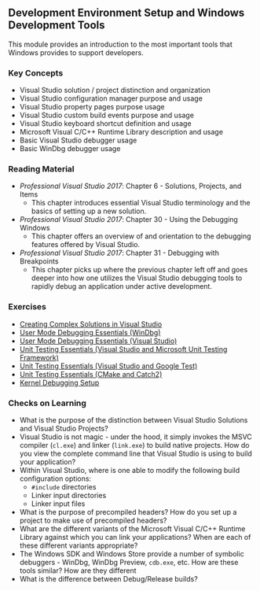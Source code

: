 ## Development Environment Setup and Windows Development Tools

This module provides an introduction to the most important tools that Windows provides to support developers.

### Key Concepts

- Visual Studio solution / project distinction and organization
- Visual Studio configuration manager purpose and usage
- Visual Studio property pages purpose usage
- Visual Studio custom build events purpose and usage
- Visual Studio keyboard shortcut definition and usage
- Microsoft Visual C/C++ Runtime Library description and usage 
- Basic Visual Studio debugger usage 
- Basic WinDbg debugger usage

### Reading Material

- _Professional Visual Studio 2017_: Chapter 6 - Solutions, Projects, and Items
    - This chapter introduces essential Visual Studio terminology and the basics of setting up a new solution.
- _Professional Visual Studio 2017_: Chapter 30 - Using the Debugging Windows
    - This chapter offers an overview of and orientation to the debugging features offered by Visual Studio.
- _Professional Visual Studio 2017_: Chapter 31 - Debugging with Breakpoints
    - This chapter picks up where the previous chapter left off and goes deeper into how one utilizes the Visual Studio debugging tools to rapidly debug an application under active development.

### Exercises

- [Creating Complex Solutions in Visual Studio](./vs-solutions)
- [User Mode Debugging Essentials (WinDbg)](./windbg-user-mode)
- [User Mode Debugging Essentials (Visual Studio)](./vs-debugging)
- [Unit Testing Essentials (Visual Studio and Microsoft Unit Testing Framework)](./vs-unit-test-ms)
- [Unit Testing Essentials (Visual Studio and Google Test)](./vs-unit-test-google)
- [Unit Testing Essentials (CMake and Catch2)](./catch2-unit-test)
- [Kernel Debugging Setup](./kernel-debugging)

### Checks on Learning

- What is the purpose of the distinction between Visual Studio Solutions and Visual Studio Projects?
- Visual Studio is not magic - under the hood, it simply invokes the MSVC compiler (`cl.exe`) and linker (`link.exe`) to build native projects. How do you view the complete command line that Visual Studio is using to build your application? 
- Within Visual Studio, where is one able to modify the following build configuration options:
    - `#include` directories
    - Linker input directories
    - Linker input files
- What is the purpose of precompiled headers? How do you set up a project to make use of precompiled headers?
- What are the different variants of the Microsoft Visual C/C++ Runtime Library against which you can link your applications? When are each of these different variants appropriate?
- The Windows SDK and Windows Store provide a number of symbolic debuggers - WinDbg, WinDbg Preview, `cdb.exe`, etc. How are these tools similar? How are they different
- What is the difference between Debug/Release builds? 